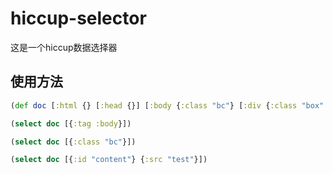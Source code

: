 hiccup-selector
===============

这是一个hiccup数据选择器

## 使用方法

```clojure
(def doc [:html {} [:head {}] [:body {:class "bc"} [:div {:class "box" :id "content"} [:img {:src "test"}] [:img {:src "this"]] "bodycontent"]])

(select doc [{:tag :body}])

(select doc [{:class "bc"}])

(select doc [{:id "content"} {:src "test"}])
```
